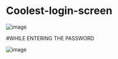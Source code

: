 # Coolest-login-screen

![image](https://user-images.githubusercontent.com/72151864/200362945-aeddd2e3-e98d-42a9-817a-1c74103b315d.png)

#WHILE ENTERING THE PASSWORD


![image](https://user-images.githubusercontent.com/72151864/200363265-b497ebd7-110c-416e-a174-f63eecb2108e.png)

